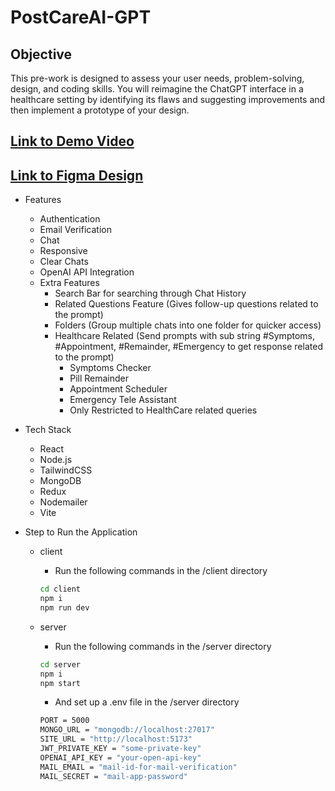 # PostCareAI-GPT

## Objective
This pre-work is designed to assess your user needs, problem-solving, design, and coding
skills. You will reimagine the ChatGPT interface in a healthcare setting by identifying its
flaws and suggesting improvements and then implement a prototype of your design.

## [Link to Demo Video](https://drive.google.com/file/d/1yDAlUJm9CLMQKbuWsMi02N7M5k9KZCbH/view?usp=sharing)
## [Link to Figma Design](https://www.figma.com/file/peL1mq2qoTmmgWCJkbHxA2/PostCare.AI?type=design&node-id=0%3A1&mode=design&t=eou4FB3YoAMyhpLD-1)

- Features
    - Authentication
    - Email Verification
    - Chat
    - Responsive
    - Clear Chats
    - OpenAI API Integration
    - Extra Features
        - Search Bar for searching through Chat History
        - Related  Questions Feature (Gives follow-up questions related to the prompt)
        - Folders (Group multiple chats into one folder for quicker access)
        - Healthcare Related (Send prompts with sub string #Symptoms, #Appointment, #Remainder, #Emergency to get response related to the prompt)
            - Symptoms Checker
            - Pill Remainder
            - Appointment Scheduler
            - Emergency Tele Assistant
            - Only Restricted to HealthCare related queries

- Tech Stack
    - React
    - Node.js
    - TailwindCSS
    - MongoDB
    - Redux
    - Nodemailer
    - Vite

- Step to Run the Application
    - client
        - Run the following commands in the /client directory
        
        ```bash
        cd client
        npm i
        npm run dev
        ```
        
    
    - server
        - Run the following commands in the /server directory
        
        ```bash
        cd server
        npm i
        npm start
        ```
        
        - And set up a .env file in the /server directory
        
        ```bash
        PORT = 5000
        MONGO_URL = "mongodb://localhost:27017"
        SITE_URL = "http://localhost:5173"
        JWT_PRIVATE_KEY = "some-private-key"
        OPENAI_API_KEY = "your-open-api-key"
        MAIL_EMAIL = "mail-id-for-mail-verification"
        MAIL_SECRET = "mail-app-password"
        ```
        
